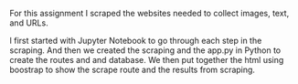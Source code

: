For this assignment I scraped the websites needed to collect images, text, and URLs.

I first started with Jupyter Notebook to go through each step in the scraping. And then we created the scraping and the app.py in Python to create the routes and and database. We then put together the html using boostrap to show the scrape route and the results from scraping.
